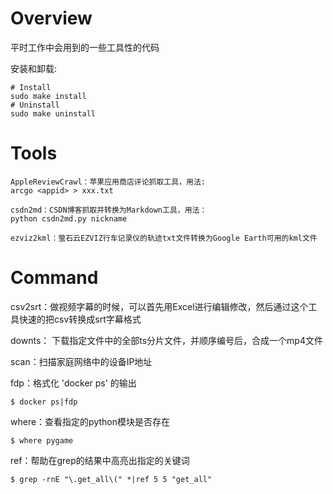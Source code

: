 Overview
=====

平时工作中会用到的一些工具性的代码

安装和卸载:

```
# Install
sudo make install
# Uninstall
sudo make uninstall
```

# Tools

```
AppleReviewCrawl：苹果应用商店评论抓取工具，用法:
arcgo <appid> > xxx.txt

csdn2md：CSDN博客抓取并转换为Markdown工具，用法：
python csdn2md.py nickname

ezviz2kml：萤石云EZVIZ行车记录仪的轨迹txt文件转换为Google Earth可用的kml文件
```

# Command

csv2srt：做视频字幕的时候，可以首先用Excel进行编辑修改，然后通过这个工具快速的把csv转换成srt字幕格式

downts：
下载指定文件中的全部ts分片文件，并顺序编号后，合成一个mp4文件

scan：扫描家庭网络中的设备IP地址


fdp：格式化 'docker ps' 的输出

```
$ docker ps|fdp
```

where：查看指定的python模块是否存在

``` 
$ where pygame
```

ref：帮助在grep的结果中高亮出指定的关键词


```
$ grep -rnE "\.get_all\(" *|ref 5 5 "get_all"
```